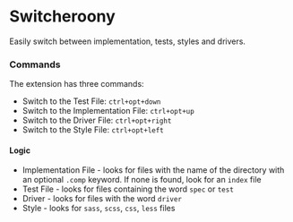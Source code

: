 # Switcheroony

Easily switch between implementation, tests, styles and drivers.

### Commands

The extension has three commands:

- Switch to the Test File: `ctrl+opt+down`
- Switch to the Implementation File: `ctrl+opt+up`
- Switch to the Driver File: `ctrl+opt+right`
- Switch to the Style File: `ctrl+opt+left`

#### Logic

- Implementation File - looks for files with the name of the directory with an optional `.comp` keyword. If none is found, look for an `index` file
- Test File - looks for files containing the word `spec` or `test`
- Driver - looks for files with the word `driver`
- Style - looks for `sass`, `scss`, `css`, `less` files
